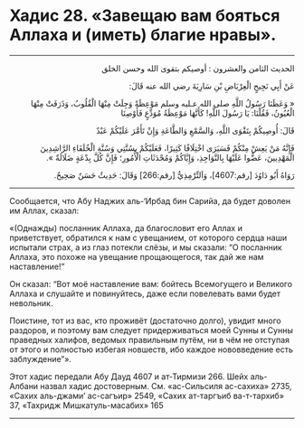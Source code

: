 <h1 class="hadith-header">
Хадис 28. «Завещаю вам бояться Аллаха и (иметь) благие нравы». 
</h1>

<hr>

<p class="arabic-text" dir="rtl">
الحديث الثامن والعشرون :
أوصيكم بتقوى الله وحسن الخلق
</p>

<p class="arabic-text" dir="rtl">
عَنْ أَبِي نَجِيحٍ الْعِرْبَاضِ بْنِ سَارِيَةَ رضي الله عنه قَالَ: 
</p>

<p class="arabic-text" dir="rtl">
« وَعَظَنَا رَسُولُ اللَّهِ صلى الله عـليه وسلم مَوْعِظَةً وَجِلَتْ مِنْهَا الْقُلُوبُ، وَذَرَفَتْ مِنْهَا الْعُيُونُ، فَقُلْنَا: يَا رَسُولَ اللَّهِ! كَأَنَّهَا مَوْعِظَةُ مُوَدِّعٍ فَأَوْصِنَا
</p>

<p class="arabic-text" dir="rtl">
قَالَ: أُوصِيكُمْ بِتَقْوَى اللَّهِ، وَالسَّمْعِ وَالطَّاعَةِ وَإِنْ تَأَمَّرَ عَلَيْكُمْ عَبْدٌ
</p>

<p class="arabic-text" dir="rtl">
فَإِنَّهُ مَنْ يَعِشْ مِنْكُمْ فَسَيَرَى اخْتِلَافًا كَثِيرًا، فَعَلَيْكُمْ بِسُنَّتِي وَسُنَّةِ الْخُلَفَاءِ الرَّاشِدِينَ الْمَهْدِيينَ، عَضُّوا عَلَيْهَا بِالنَّوَاجِذِ، وَإِيَّاكُمْ وَمُحْدَثَاتِ الْأُمُورِ؛ فَإِنَّ كُلَّ بِدْعَةٍ ضَلَالَةٌ ». 
</p>

<p class="arabic-subtext" dir="rtl">
رَوَاهُ أَبُو دَاوُدَ [رقم:4607]، وَاَلتِّرْمِذِيُّ [رقم:266] وَقَالَ: حَدِيثٌ حَسَنٌ صَحِيحٌ. 
</p>

<hr>

<p class="russian-text">
Сообщается, что Абу Наджих аль-‘Ирбад бин Сарийа, да будет доволен им Аллах, сказал: 
</p>

<p class="russian-text">
«(Однажды) посланник Аллаха, да благословит его Аллах и приветствует, обратился к нам с увещанием, от которого сердца наши испытали страх, а из глаз потекли слёзы, и мы сказали: “О посланник Аллаха, это похоже на увещание прощающегося, так дай же нам наставление!” 
</p>

<p class="russian-text">
Он сказал: “Вот моё наставление вам: бойтесь Всемогущего и Великого Аллаха и слушайте и повинуйтесь, даже если повелевать вами будет невольник. 
</p>

<p class="russian-text">
Поистине, тот из вас, кто проживёт (достаточно долго), увидит много раздоров, и поэтому вам следует придерживаться моей Сунны и Сунны праведных халифов, ведомых правильным путём, ни в чём не отступая от этогo и полностью избегая новшеств, ибо каждое нововведение есть заблуждение”».
</p>

<p class="russian-subtext">
Этот хадис передали Абу Дауд 4607 и ат-Тирмизи 266. Шейх аль-Албани назвал хадис достоверным. См. «ас-Сильсиля ас-сахиха» 2735, «Сахих аль-джами’ ас-сагъир» 2549, «Сахих ат-таргъиб ва-т-тархиб» 37, «Тахридж Мишкатуль-масабих» 165 
</p>

<hr class="endline">
